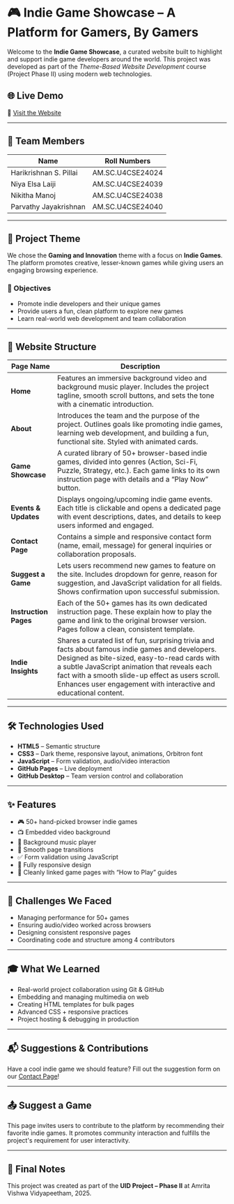 # 🎮 Indie Game Showcase – A Platform for Gamers, By Gamers

Welcome to the **Indie Game Showcase**, a curated website built to highlight and support indie game developers around the world. This project was developed as part of the *Theme-Based Website Development* course (Project Phase II) using modern web technologies.

## 🌐 Live Demo
🔗 [Visit the Website](https://harikrishnanspillai.github.io/Indie-Game-Showcase/)

---

## 👥 Team Members

| Name                  | Roll Numbers                          |
|------------------------|--------------------------------------|
| Harikrishnan S. Pillai | AM.SC.U4CSE24024       |
| Niya Elsa Laiji        | AM.SC.U4CSE24039       |
| Nikitha Manoj          | AM.SC.U4CSE24038       |
| Parvathy Jayakrishnan  | AM.SC.U4CSE24040       |

---

## 🧠 Project Theme

We chose the **Gaming and Innovation** theme with a focus on **Indie Games**. The platform promotes creative, lesser-known games while giving users an engaging browsing experience.

### 🎯 Objectives
- Promote indie developers and their unique games
- Provide users a fun, clean platform to explore new games
- Learn real-world web development and team collaboration

---

## 📄 Website Structure

| Page Name            | Description                                                                                          |
|----------------------|------------------------------------------------------------------------------------------------------|
| **Home**             | Features an immersive background video and background music player. Includes the project tagline, smooth scroll buttons, and sets the tone with a cinematic introduction. |
| **About**            | Introduces the team and the purpose of the project. Outlines goals like promoting indie games, learning web development, and building a fun, functional site. Styled with animated cards. |
| **Game Showcase**    | A curated library of 50+ browser-based indie games, divided into genres (Action, Sci-Fi, Puzzle, Strategy, etc.). Each game links to its own instruction page with details and a “Play Now” button. |
| **Events & Updates** | Displays ongoing/upcoming indie game events. Each title is clickable and opens a dedicated page with event descriptions, dates, and details to keep users informed and engaged. |
| **Contact Page**     | Contains a simple and responsive contact form (name, email, message) for general inquiries or collaboration proposals. |
| **Suggest a Game**   | Lets users recommend new games to feature on the site. Includes dropdown for genre, reason for suggestion, and JavaScript validation for all fields. Shows confirmation upon successful submission. |
| **Instruction Pages**| Each of the 50+ games has its own dedicated instruction page. These explain how to play the game and link to the original browser version. Pages follow a clean, consistent template. |                                                                                                                    
| **Indie Insights** | Shares a curated list of fun, surprising trivia and facts about famous indie games and developers. Designed as bite-sized, easy-to-read cards with a subtle JavaScript animation that reveals each fact with a smooth slide-up effect as users scroll. Enhances user engagement with interactive and educational content. |

---

## 🛠️ Technologies Used

- **HTML5** – Semantic structure
- **CSS3** – Dark theme, responsive layout, animations, Orbitron font
- **JavaScript** – Form validation, audio/video interaction
- **GitHub Pages** – Live deployment
- **GitHub Desktop** – Team version control and collaboration

---

## ✨ Features

- 🎮 50+ hand-picked browser indie games
- 📺 Embedded video background
- 🎵 Background music player
- 🧭 Smooth page transitions
- ✅ Form validation using JavaScript
- 📱 Fully responsive design
- 🔗 Cleanly linked game pages with “How to Play” guides

---

## 🚧 Challenges We Faced

- Managing performance for 50+ games
- Ensuring audio/video worked across browsers
- Designing consistent responsive pages
- Coordinating code and structure among 4 contributors

---

## 🎓 What We Learned

- Real-world project collaboration using Git & GitHub
- Embedding and managing multimedia on web
- Creating HTML templates for bulk pages
- Advanced CSS + responsive practices
- Project hosting & debugging in production

---

## 📬 Suggestions & Contributions

Have a cool indie game we should feature? Fill out the suggestion form on our [Contact Page](https://harikrishnanspillai.github.io/Indie-Game-Showcase/contact.html)!

---
## 📤 Suggest a Game 

This page invites users to contribute to the platform by recommending their favorite indie games. It promotes community interaction and fulfills the project's requirement for user interactivity.

---

## 🏁 Final Notes

This project was created as part of the **UID Project – Phase II** at Amrita Vishwa Vidyapeetham, 2025.
